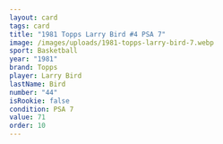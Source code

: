 ```yaml
---
layout: card
tags: card
title: "1981 Topps Larry Bird #4 PSA 7"
image: /images/uploads/1981-topps-larry-bird-7.webp
sport: Basketball
year: "1981"
brand: Topps
player: Larry Bird
lastName: Bird
number: "44"
isRookie: false
condition: PSA 7
value: 71
order: 10
---
```

